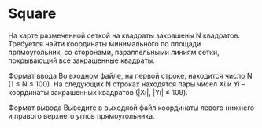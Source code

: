 # Square

На карте размеченной сеткой на квадраты закрашены N квадратов. 
Требуется найти координаты минимального по площади прямоугольник, со сторонами, параллельными линиям сетки, покрывающий все закрашенные квадраты.

Формат ввода
Во входном файле, на первой строке, находится число N (1 ≤ N ≤ 100). На следующих N строках находятся пары чисел Xi и Yi – координаты закрашенных квадратов (|Xi|, |Yi| ≤ 109).

Формат вывода
Выведите в выходной файл координаты левого нижнего и правого верхнего углов прямоугольника.
